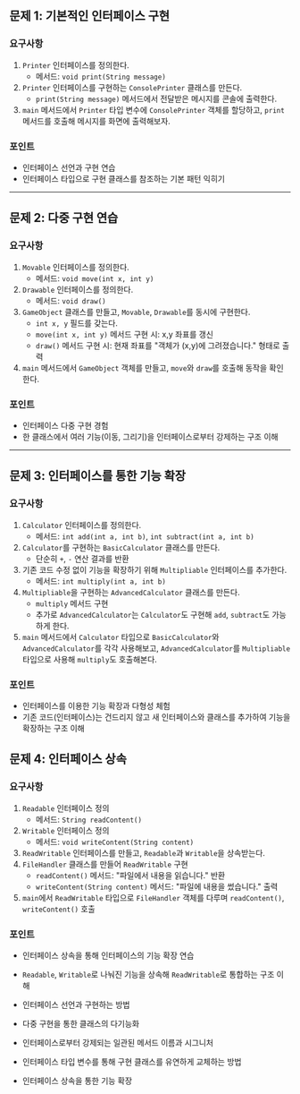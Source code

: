## 문제 1: 기본적인 인터페이스 구현

### 요구사항

1. `Printer` 인터페이스를 정의한다.
    - 메서드: `void print(String message)`
2. `Printer` 인터페이스를 구현하는 `ConsolePrinter` 클래스를 만든다.
    - `print(String message)` 메서드에서 전달받은 메시지를 콘솔에 출력한다.
3. `main` 메서드에서 `Printer` 타입 변수에 `ConsolePrinter` 객체를 할당하고, `print` 메서드를 호출해 메시지를 화면에 출력해보자.

### 포인트

- 인터페이스 선언과 구현 연습
- 인터페이스 타입으로 구현 클래스를 참조하는 기본 패턴 익히기

---

## 문제 2: 다중 구현 연습

### 요구사항

1. `Movable` 인터페이스를 정의한다.
    - 메서드: `void move(int x, int y)`
2. `Drawable` 인터페이스를 정의한다.
    - 메서드: `void draw()`
3. `GameObject` 클래스를 만들고, `Movable`, `Drawable`를 동시에 구현한다.
    - `int x, y` 필드를 갖는다.
    - `move(int x, int y)` 메서드 구현 시: x,y 좌표를 갱신
    - `draw()` 메서드 구현 시: 현재 좌표를 "객체가 (x,y)에 그려졌습니다." 형태로 출력
4. `main` 메서드에서 `GameObject` 객체를 만들고, `move`와 `draw`를 호출해 동작을 확인한다.

### 포인트

- 인터페이스 다중 구현 경험
- 한 클래스에서 여러 기능(이동, 그리기)을 인터페이스로부터 강제하는 구조 이해

---

## 문제 3: 인터페이스를 통한 기능 확장

### 요구사항

1. `Calculator` 인터페이스를 정의한다.
    - 메서드: `int add(int a, int b)`, `int subtract(int a, int b)`
2. `Calculator`를 구현하는 `BasicCalculator` 클래스를 만든다.
    - 단순히 `+`, `-` 연산 결과를 반환
3. 기존 코드 수정 없이 기능을 확장하기 위해 `Multipliable` 인터페이스를 추가한다.
    - 메서드: `int multiply(int a, int b)`
4. `Multipliable`을 구현하는 `AdvancedCalculator` 클래스를 만든다.
    - `multiply` 메서드 구현
    - 추가로 `AdvancedCalculator`는 `Calculator`도 구현해 `add`, `subtract`도 가능하게 한다.
5. `main` 메서드에서 `Calculator` 타입으로 `BasicCalculator`와 `AdvancedCalculator`를 각각 사용해보고, `AdvancedCalculator`를 `Multipliable` 타입으로 사용해 `multiply`도 호출해본다.

### 포인트

- 인터페이스를 이용한 기능 확장과 다형성 체험
- 기존 코드(인터페이스)는 건드리지 않고 새 인터페이스와 클래스를 추가하여 기능을 확장하는 구조 이해

## 문제 4: 인터페이스 상속

### 요구사항

1. `Readable` 인터페이스 정의
    - 메서드: `String readContent()`
2. `Writable` 인터페이스 정의
    - 메서드: `void writeContent(String content)`
3. `ReadWritable` 인터페이스를 만들고, `Readable`과 `Writable`을 상속받는다.
4. `FileHandler` 클래스를 만들어 `ReadWritable` 구현
    - `readContent()` 메서드: "파일에서 내용을 읽습니다." 반환
    - `writeContent(String content)` 메서드: "파일에 내용을 썼습니다." 출력
5. `main`에서 `ReadWritable` 타입으로 `FileHandler` 객체를 다루며 `readContent()`, `writeContent()` 호출

### 포인트

- 인터페이스 상속을 통해 인터페이스의 기능 확장 연습
- `Readable`, `Writable`로 나눠진 기능을 상속해 `ReadWritable`로 통합하는 구조 이해

- 인터페이스 선언과 구현하는 방법
- 다중 구현을 통한 클래스의 다기능화
- 인터페이스로부터 강제되는 일관된 메서드 이름과 시그니처
- 인터페이스 타입 변수를 통해 구현 클래스를 유연하게 교체하는 방법
- 인터페이스 상속을 통한 기능 확장